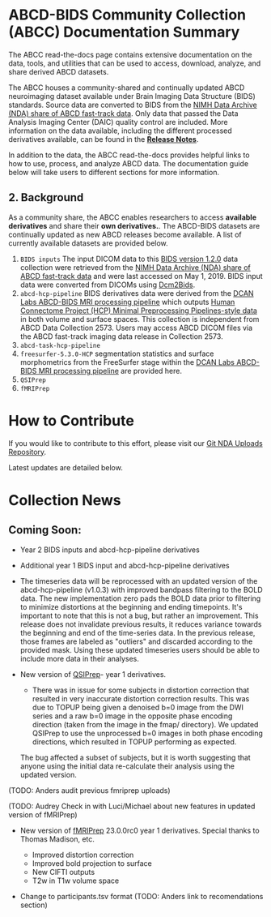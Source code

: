 # ABCD-BIDS Community Collection (ABCC) Documentation Summary

The ABCC read-the-docs page contains extensive documentation on the data, tools, and utilities that can be used to access, download, analyze, and share derived ABCD datasets. 

The ABCC houses a community-shared and continually updated ABCD neuroimaging dataset available under Brain Imaging Data Structure (BIDS) standards. Source data are converted to BIDS from the [NIMH Data Archive (NDA) share of ABCD fast-track data](https://nda.nih.gov/edit_collection.html?id=2573). Only data that passed the Data Analysis Imaging Center (DAIC) quality control are included. More information on the data available, including the different processed derivatives available, can be found in the [**Release Notes**](https://collection3165.readthedocs.io/en/stable/release_notes/).

In addition to the data, the ABCC read-the-docs provides helpful links to how to use, process, and analyze ABCD data. The documentation guide below will take users to different sections for more information.

## 2. Background

As a community share, the ABCC enables researchers to access **available derivatives** and share their **own derivatives.**. The ABCD-BIDS datasets are continually updated as new ABCD releases become available. A list of currently available datasets are provided below.

1. `BIDS inputs` The input DICOM data to this [BIDS version 1.2.0](https://www.nature.com/articles/sdata201644) data collection were retrieved from the [NIMH Data Archive (NDA) share of ABCD fast-track data](https://nda.nih.gov/edit_collection.html?id=2573) and were last accessed on May 1, 2019. BIDS input data were converted from DICOMs using [Dcm2Bids](https://github.com/cbedetti/Dcm2Bids). 
2. `abcd-hcp-pipeline` BIDS derivatives data were derived from the [DCAN Labs ABCD-BIDS MRI processing pipeline](https://doi.org/10.5281/zenodo.2587210) which outputs [Human Connectome Project (HCP) Minimal Preprocessing Pipelines-style data](https://doi.org/10.1016/j.neuroimage.2013.04.127) in both volume and surface spaces. This collection is independent from ABCD Data Collection 2573. Users may access ABCD DICOM files via the ABCD fast-track imaging data release in Collection 2573.
3. `abcd-task-hcp-pipeline`
4. `freesurfer-5.3.0-HCP` segmentation statistics and surface morphometrics from the FreeSurfer stage within the [DCAN Labs ABCD-BIDS MRI processing pipeline](https://doi.org/10.5281/zenodo.2587210) are provided here.
5. `QSIPrep`
6. `fMRIPrep`

# How to Contribute

If you would like to contribute to this effort, please visit our [Git NDA Uploads Repository](https://github.com/ABCD-STUDY/nda-abcd-collection-3165).

Latest updates are detailed below. 

# Collection News

## Coming Soon:

- Year 2 BIDS inputs and abcd-hcp-pipeline derivatives

- Additional year 1 BIDS input and abcd-hcp-pipeline derivatives

- The timeseries data will be reprocessed with an updated version of the abcd-hcp-pipeline (v1.0.3) with improved bandpass filtering to the BOLD data. The new implementation zero pads the BOLD data prior to filtering to minimize distortions at the beginning and ending timepoints. It's important to note that this is not a bug, but rather an improvement. This release does not invalidate previous results, it reduces variance towards the beginning and end of the time-series data. In the previous release, those frames are labeled as "outliers" and discarded according to the provided mask. Using these updated timeseries users should be able to include more data in their analyses.

- New version of [QSIPrep](https://qsiprep.readthedocs.io/en/stable/)- year 1 derivatives.
    - There was in issue for some subjects in distortion correction that resulted in very inaccurate distortion correction results. This was due to TOPUP being given a denoised b=0 image from the DWI series and a raw b=0 image in the opposite phase encoding direction (taken from the image in the fmap/ directory). We updated QSIPrep to use the unprocessed b=0 images in both phase encoding directions, which resulted in TOPUP performing as expected.
    
    The bug affected a subset of subjects, but it is worth suggesting that anyone using the initial data re-calculate their analysis using the updated version.

(TODO: Anders audit previous fmriprep uploads)

(TODO: Audrey Check in with Luci/Michael about new features in updated version of fMRIPrep)

- New version of [fMRIPrep](https://fmriprep.org/) 23.0.0rc0 year 1 derivatives. Special thanks to Thomas Madison, etc.
    - Improved distortion correction
    - Improved bold projection to surface
    - New CIFTI outputs
    - T2w in T1w volume space

- Change to participants.tsv format (TODO: Anders link to recomendations section)


